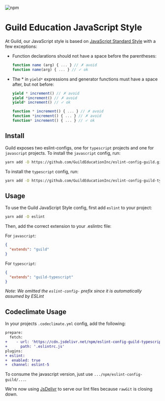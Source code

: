 ![npm](https://img.shields.io/npm/v/eslint-config-guild.svg)
# Guild Education JavaScript Style

At Guild, our JavaScript style is based on [JavaScript Standard Style](https://standardjs.com/rules.html) with a few exceptions:


- Function declarations should not have a space before the parentheses:
  ```javascript
  function name (arg) { ... } // ✗ avoid
  function name(arg) { ... } // ✓ ok
  ```
- The * in `yield*` expressions and generator functions must have a space after, but not before:
  ```javascript
  yield * increment() // ✗ avoid
  yield *increment() // ✗ avoid
  yield* increment() // ✓ ok

  function * increment() { ... } // ✗ avoid
  function *increment() { ... } // ✗ avoid
  function* increment() { ... } // ✓ ok
  ```

## Install

Guild exposes two eslint-configs, one for `typescript` projects and one for `javascript` projects.
To install the `javascript` config, run:

```bash
yarn add -D https://github.com/GuildEducationInc/eslint-config-guild.git
```

To install the `typescript` config, run:
```bash
yarn add -D https://github.com/GuildEducationInc/eslint-config-guild-typescript.git
```

## Usage

To use the Guild JavaScript Style config, first add `eslint` to your project:

```bash
yarn add -D eslint
```

Then, add the correct extension to your .eslintrc file:

For `javascript`:
```json
{
  "extends": "guild"
}
```

For `typescript`:
```json
{
  "extends": "guild-typescript"
}
```
*Note: We omitted the `eslint-config-` prefix since it is automatically assumed by ESLint*

## Codeclimate Usage

In your projects `.codeclimate.yml` config, add the following:


```diff
prepare:
  fetch:
+    - url: 'https://cdn.jsdelivr.net/npm/eslint-config-guild-typescript@{Version}'
+      path: '.eslintrc.js'
plugins:
+ eslint:
+  enabled: true
+  channel: eslint-5
```
To consume the javascript version, just use `.../npm/eslint-config-guild/...`.

We're now using [JsDelivr](https://www.jsdelivr.com/) to serve our lint files because `rawGit` is closing down.
